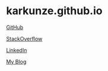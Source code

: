 # karkunze.github.io

[GitHub](https://github.com/KarKunze/karkunze.github.io)

[StackOverflow](https://stackoverflow.com/users/9686382/karla?tab=profile)

[LinkedIn](https://www.linkedin.com/in/karla-kunze-02935939/)

[My Blog](http://karkunze.blogspot.com)
